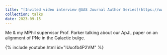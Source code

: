 ```yaml
---
title: "[Invited video interview @AAS Journal Author Series](https://www.youtube.com/watch?app=desktop&v=lUuofb4P2VM)"
collection: talks
date: 2023-09-15
---
```


Me & my MPhil supervisor Prof. Parker talking about our ApJL paper on an alignment of PNe in the Galactic bulge.

{% include youtube.html id="lUuofb4P2VM" %}
